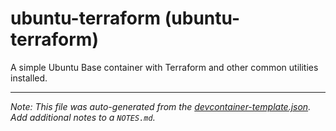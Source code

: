 
# ubuntu-terraform (ubuntu-terraform)

A simple Ubuntu Base container with Terraform and other common utilities installed.





---

_Note: This file was auto-generated from the [devcontainer-template.json](https://github.com/opslabhqx/devcontainer/blob/main/src/templates/ubuntu-terraform/devcontainer-template.json).  Add additional notes to a `NOTES.md`._
